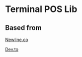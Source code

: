 # Terminal POS Lib

## Based from

[Newline.co](https://www.newline.co/@kchan/automating-a-react-librarys-build-process-with-rollupjs-and-babel--d1755f8b)

[Dev.to](https://dev.to/alexeagleson/how-to-create-and-publish-a-react-component-library-2oe)
